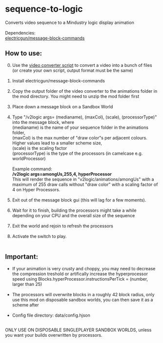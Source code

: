 # sequence-to-logic
Converts video sequence to a Mindustry logic display animation <br> <br>
Dependencies: <br> 
[electricgun/message-block-commands](https://github.com/ElectricGun/message-block-commands)
## How to use:
0. Use the [video converter script](https://github.com/ElectricGun/video-converter "Video Converter") to convert a video into a bunch of files (or create your own script, output format must be the same) <br> <br>
1. Install electricgun/message-block-commands <br> <br>
2. Copy the output folder of the video converter to the animations folder in the mod directory. You might need to unzip the mod folder first <br> <br>
3. Place down a message block on a Sandbox World <br> <br>
4. Type "/v2logic args= (medianame), (maxCol), (scale), (processorType)" into the message block, where <br>(medianame) is the name of your sequence folder in the animations folder, <br> (maxCol) is the max number of "draw color"s per adjacent colours. Higher values lead to a smaller scheme size, <br> (scale) is the scaling factor <br> (processorType) is the type of the processors (in camelcase e.g. worldProcessor) <br>  <br>Example command: <br>**/v2logic args=amongUs,255,4, hyperProcessor** <br> This will render the sequence in "v2logic/animations/amongUs" with a maximum of 255 draw calls without "draw color" with a scaling factor of 4 on Hyper Processors. <br> <br>
5. Exit out of the message block gui (this will lag for a few moments). <br> <br>
6. Wait for it to finish, building the processors might take a while depending on your CPU and the overall size of the sequence <br> <br>
7. Exit the world and rejoin to refresh the processors <br> <br>
8. Activate the switch to play. <br> <br>
## Important: 
- If your animation is very crusty and choppy, you may need to decrease the compression treshold or artifically increase the hyperprocessor speed using Blocks.hyperProcessor.instructionsPerTick = (number, larger than 25) <br> <br>
- The processors will overwrite blocks in a roughly 42 block radius, only use this mod on disposable sandbox worlds, you can then save it as a scheme after <br> <br>
- Config file directory: data/config.hjson <br>
<br>
ONLY USE ON DISPOSABLE SINGLEPLAYER SANDBOX WORLDS, unless you want your builds overwritten by processors.
